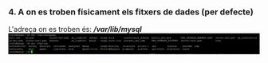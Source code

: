 ### 4.	A on es troben físicament els fitxers de dades (per defecte)

L'adreça on es troben és:
***/var/lib/mysql***
![](https://github.com/joelalcaraz/BBDD/blob/master/Imatges/13.png)
